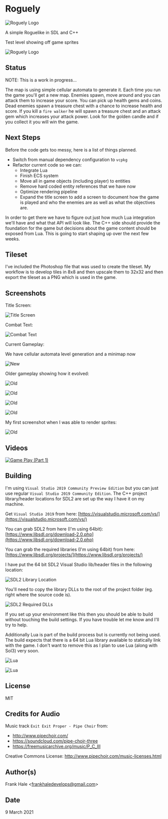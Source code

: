 # Roguely

![Roguely Logo](assets/roguely-logo.png)

A simple Roguelike in SDL and C++

Test level showing off game sprites

![Roguely Logo](screenshots/sprite-sandbox.png)

## Status

NOTE: This is a work in progress...

The map is using simple cellular automata to generate it. Each time you run the
game you'll get a new map. Enemies spawn, move around and you can attack them to
increase your score. You can pick up health gems and coins. Dead enemies spawn a
treasure chest with a chance to increase health and score. If you kill a
`fire walker` he will spawn a treasure chest and an attack gem which increases
your attack power. Look for the golden candle and if you collect it you will
win the game.

## Next Steps

Before the code gets too messy, here is a list of things planned.

- Switch from manual dependency configuration to `vcpkg`
- Refactor current code so we can:
  - Integrate Lua
  - Finish ECS system
  - Move all in game objects (including player) to entities
  - Remove hard coded entity references that we have now
  - Optimize rendering pipeline
  - Expand the title screen to add a screen to document how the game is played
    and who the enemies are as well as what the objectives are.

In order to get there we have to figure out just how much Lua integration we'll
have and what that API will look like. The C++ side should provide the
foundation for the game but decisions about the game content should be exposed
from Lua. This is going to start shaping up over the next few weeks.

## Tileset

I've included the Photoshop file that was used to create the tileset. My
workflow is to develop tiles in 8x8 and then upscale them to 32x32 and then
export the tileset as a PNG which is used in the game.

## Screenshots

Title Screen:

![Title Screen](screenshots/title-screen.png)

Combat Text:

![Combat Text](screenshots/combat-text.png)

Current Gameplay:

We have cellular automata level generation and a minimap now

![New](screenshots/sixth.png)

Older gameplay showing how it evolved:

![Old](screenshots/fifth.png)

![Old](screenshots/fourth.png)

![Old](screenshots/third.png)

![Old](screenshots/second.png)

My first screenshot when I was able to render sprites:

![Old](screenshots/first.png)

## Videos

[![Game Play (Part 1)](https://img.youtube.com/vi/IOBuFlfgCSE/0.jpg)](https://www.youtube.com/watch?v=IOBuFlfgCSE)

## Building

I'm using `Visual Studio 2019 Community Preview Edition` but you can just use
regular `Visual Studio 2019 Community Edition`. The C++ project library/header
locations for SDL2 are set up the way I have it on my machine.

Get `Visual Studio 2019` from here: [https://visualstudio.microsoft.com/vs/](https://visualstudio.microsoft.com/vs/)

You can grab SDL2 from here (I'm using 64bit): [https://www.libsdl.org/download-2.0.php](https://www.libsdl.org/download-2.0.php)

You can grab the required libraries (I'm using 64bit) from here: [https://www.libsdl.org/projects/](https://www.libsdl.org/projects/)

I have put the 64 bit SDL2 Visual Studio lib/header files in the following
location:

![SDL2 Library Location](screenshots/required-libraries.png)

You'll need to copy the library DLLs to the root of the project folder (eg.
right where the source code is).

![SDL2 Required DLLs](screenshots/required-dlls.png)

If you set up your environment like this then you should be able to build
without touching the build settings. If you have trouble let me know and I'll
try to help.

Additionally Lua is part of the build process but is currently not being used.
The build expects that there is a 64 bit Lua library available to statically
link with the game. I don't want to remove this as I plan to use Lua
(along with Sol3) very soon.

![Lua](screenshots/lua.png)

![Lua](screenshots/lua2.png)

## License

MIT

## Credits for Audio

Music track `Exit Exit Proper - Pipe Choir` from:

- http://www.pipechoir.com/
- https://soundcloud.com/pipe-choir-three
- https://freemusicarchive.org/music/P_C_III

Creative Commons License: http://www.pipechoir.com/music-licenses.html

## Author(s)

Frank Hale &lt;frankhaledevelops@gmail.com&gt;

## Date

9 March 2021
